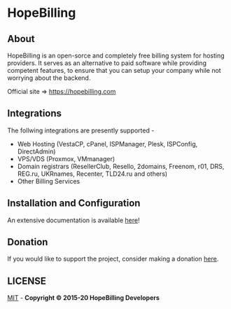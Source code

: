 # HopeBilling

## About

HopeBilling is an open-sorce and completely free billing system for hosting providers. It serves as an alternative to paid software while providing competent features, to ensure that you can setup your company while not worrying about the backend.

Official site => <a href="https://hopebilling.com" target="_blank">https://hopebilling.com</a>

## Integrations

The follwing integrations are presently supported - 

 - Web Hosting  (VestaCP, cPanel, ISPManager, Plesk, ISPConfig, DirectAdmin)
 - VPS/VDS (Proxmox, VMmanager)
 - Domain registrars (ResellerClub, Resello, 2domains, Freenom, r01, DRS, REG.ru, UKRnames, Recenter, TLD24.ru and others)
 - Other Billing Services

## Installation and Configuration

An extensive documentation is available <a href="https://github.com/vityabond/hopebilling/wiki" target="_blank">here</a>!

## Donation

If you would like to support the project, consider making a donation <a href="https://www.liqpay.ua/en/checkout/card/hopebilling" target="_blank">here</a>.

## LICENSE

<a href="" target="_blank">MIT</a> - <b>Copyright © 2015-20 HopeBilling Developers</b>
